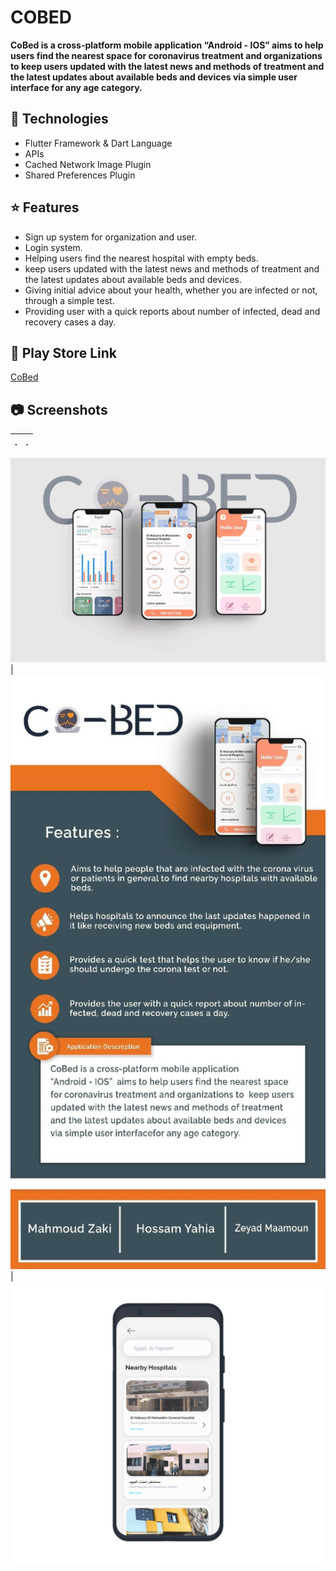 # COBED

__CoBed is a cross-platform mobile application “Android - IOS”  aims to help users find the nearest space for coronavirus treatment and organizations to keep users updated with the latest news and methods of treatment and the latest updates about available beds and devices via simple user interface for any age category.__

## 🚀 Technologies
* Flutter Framework & Dart Language
* APIs
* Cached Network Image Plugin
* Shared Preferences Plugin

## ⭐ Features
* Sign up system for organization and user.
* Login system.
* Helping users find the nearest hospital with empty beds.
* keep users updated with the latest news and methods of treatment and the latest updates about available beds and devices.
* Giving initial advice about your health, whether you are infected or not, through a simple test.
* Providing user with a quick reports about number of infected, dead and recovery cases a day.

## 🔗 Play Store Link
[CoBed](https://drive.google.com/drive/u/1/folders/1z_bc4nlPh9aKQxN3LudtrYnxcHPjgxBe)

## 📷 Screenshots
| . | . |
| --- | --- |

![Co-Bed](/screenshots/1618299840707.jpg) |
![Co-Bed](/screenshots/1618300070201.jpg) | ![poster](/screenshots/Rectangle1.png)
